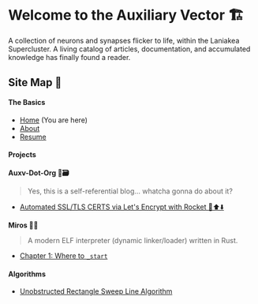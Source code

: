 <style>
#title {
  border-bottom: 2px solid var(--overlay);
  margin-bottom: 15px;
}
</style>

<h1 id="title">Welcome to the Auxiliary Vector 🏗️</h1>

A collection of neurons and synapses flicker to life, within the Laniakea Supercluster. A living catalog of articles, documentation, and accumulated knowledge has finally found a reader.


## Site Map 📜

#### The Basics

- [Home](/) (You are here)
- [About](/about)
- [Resume](/resume/imperial.pdf)

#### Projects

**Auxv-Dot-Org 🧠🗃️**
> Yes, this is a self-referential blog... whatcha gonna do about it?
- [Automated SSL/TLS CERTS via Let's Encrypt with Rocket 🔐⬆️⬇️](projects/auxv-dot-org/lets_encrypt_acme)

**Miros 🌸🌿**
> A modern ELF interpreter (dynamic linker/loader) written in Rust.
- [Chapter 1: Where to `_start`](projects/miros/chapter_1)
<!-- - [Chapter 2: The Three Musketeers](projects/miros/chapter_2) -->
<!-- - [Chapter 3: An Unmoving Pie 🥧](projects/miros/chapter_3) -->
<!-- - [Chapter 4: The Bugs In The Wallpaper](projects/miros/chapter_4) -->


#### Algorithms

- [Unobstructed Rectangle Sweep Line Algorithm](/algorithms/unobstructed_subrectangles)

